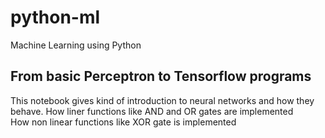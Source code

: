 # python-ml
Machine Learning using Python
## From basic Perceptron to Tensorflow programs
  This notebook gives kind of introduction to neural networks and how they behave.
  How liner functions like AND and OR gates are implemented<br>
  How non linear functions like XOR gate is implemented
